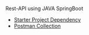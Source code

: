 Rest-API using JAVA SpringBoot

- [Starter Project Dependency](https://start.spring.io/#!type=maven-project&language=java&platformVersion=3.0.5&packaging=jar&jvmVersion=11&groupId=com.springboot&artifactId=java-rest-api&name=java-rest-api&description=Springboot-rest-api&packageName=com.springboot.java-rest-api&dependencies=web,devtools,lombok,configuration-processor,data-jpa,postgresql,validation)
- [Postman Collection](https://gold-station-218460.postman.co/workspace/Desta-Java~557fe1be-df97-4ea7-a026-ddb86c919e47/collection/22138766-45e0743a-bd6b-4eea-ad19-139eeb6a6cc1?action=share&creator=22138766)